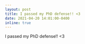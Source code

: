 ```yaml
---
layout: post
title: I passed my PhD defense!! <3
date: 2021-04-20 14:01:00-0400
inline: true
---
```

I passed my PhD defense!! <3
